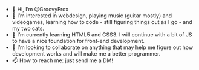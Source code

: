 - 👋 Hi, I’m @GroovyFrox
- 👀 I’m interested in webdesign, playing music (guitar mostly) and videogames, learning how to code - still figuring things out as I go - and my two cats. 
- 🌱 I’m currently learning HTML5 and CSS3. I will continue with a bit of JS to have a nice foundation for front-end development.
- 💞️ I’m looking to collaborate on anything that may help me figure out how development works and will make me a better programmer.
- 📫 How to reach me: just send me a DM! 
